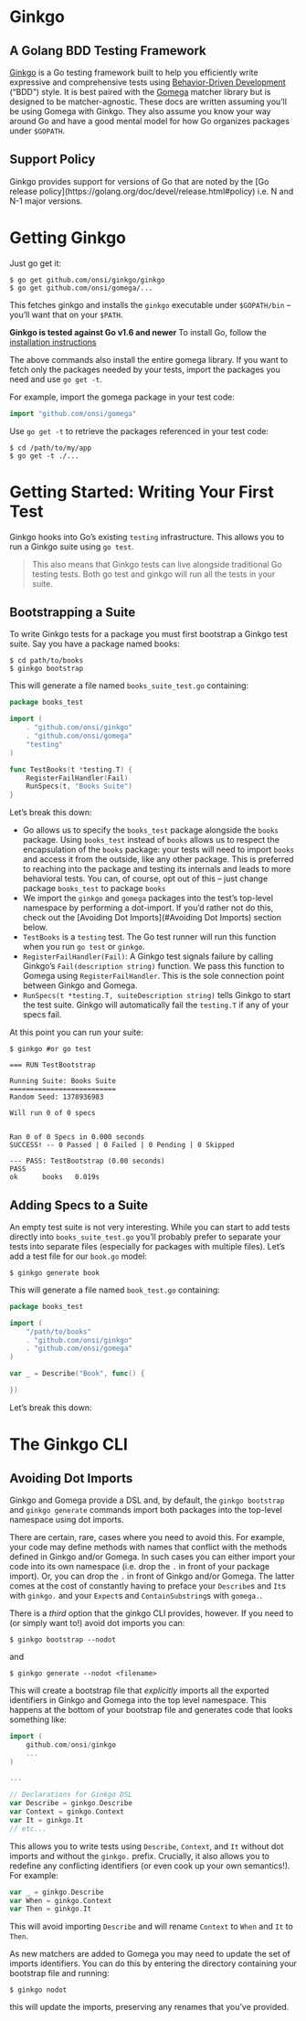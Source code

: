 <H1>Ginkgo</H1>
<H2>A Golang BDD Testing Framework</H2>

[Ginkgo](https://github.com/onsi/ginkgo) is a Go testing framework built to help you efficiently write expressive and comprehensive tests using [Behavior-Driven Development](https://en.wikipedia.org/wiki/Behavior-driven_development) (“BDD”) style.  It is best paired with the [Gomega](https://github.com/onsi/gomega) matcher library but is designed to be matcher-agnostic. These docs are written assuming you’ll be using Gomega with Ginkgo. They also assume you know your way around Go and have a good mental model for how Go organizes packages under `$GOPATH`.

<H2>Support Policy</H2>
Ginkgo provides support for versions of Go that are noted by the [Go release policy](https://golang.org/doc/devel/release.html#policy) i.e. N and N-1 major versions.



# Getting Ginkgo

Just go get it:
```shell script
$ go get github.com/onsi/ginkgo/ginkgo
$ go get github.com/onsi/gomega/...
```

This fetches ginkgo and installs the `ginkgo` executable under `$GOPATH/bin` – you’ll want that on your `$PATH`.

**Ginkgo is tested against Go v1.6 and newer** To install Go, follow the [installation instructions](https://golang.org/doc/install)

The above commands also install the entire gomega library. If you want to fetch only the packages needed by your tests, import the packages you need and use `go get -t`.

For example, import the gomega package in your test code:

```go
import "github.com/onsi/gomega"
```

Use `go get -t` to retrieve the packages referenced in your test code:
```shell script
$ cd /path/to/my/app
$ go get -t ./...
```

# Getting Started: Writing Your First Test
Ginkgo hooks into Go’s existing `testing` infrastructure. This allows you to run a Ginkgo suite using `go test`.

> This also means that Ginkgo tests can live alongside traditional Go testing tests. Both go test and ginkgo will run all the tests in your suite.

## Bootstrapping a Suite
To write Ginkgo tests for a package you must first bootstrap a Ginkgo test suite.  Say you have a package named books:
```shell script
$ cd path/to/books
$ ginkgo bootstrap
```
This will generate a file named `books_suite_test.go` containing:
```go
package books_test

import (
    . "github.com/onsi/ginkgo"
    . "github.com/onsi/gomega"
    "testing"
)

func TestBooks(t *testing.T) {
    RegisterFailHandler(Fail)
    RunSpecs(t, "Books Suite")
}
```
Let’s break this down:

- Go allows us to specify the `books_test` package alongside the `books` package.  Using `books_test` instead of `books` allows us to respect the encapsulation of the `books` package:  your tests will need to import `books` and access it from the outside, like any other package. 
This is preferred to reaching into the package and testing its internals and leads to more behavioral tests.  You can, of course, opt out of this – just change package `books_test` to package `books`
- We import the `ginkgo` and `gomega` packages into the test’s top-level namespace by performing a dot-import.  If you’d rather not do this, check out the [Avoiding Dot Imports](#Avoiding Dot Imports) section below.
- `TestBooks` is a `testing` test. The Go test runner will run this function when you run `go test` or `ginkgo`.
- `RegisterFailHandler(Fail)`: A Ginkgo test signals failure by calling Ginkgo’s `Fail(description string)` function. We pass this function to Gomega using `RegisterFailHandler`. This is the sole connection point between Ginkgo and Gomega.
- `RunSpecs(t *testing.T, suiteDescription string)` tells Ginkgo to start the test suite. Ginkgo will automatically fail the `testing.T` if any of your specs fail.

At this point you can run your suite:

```shell
$ ginkgo #or go test

=== RUN TestBootstrap

Running Suite: Books Suite
==========================
Random Seed: 1378936983

Will run 0 of 0 specs


Ran 0 of 0 Specs in 0.000 seconds
SUCCESS! -- 0 Passed | 0 Failed | 0 Pending | 0 Skipped

--- PASS: TestBootstrap (0.00 seconds)
PASS
ok      books   0.019s
```



## Adding Specs to a Suite

An empty test suite is not very interesting. While you can start to add tests directly into `books_suite_test.go` you’ll probably prefer to separate your tests into separate files (especially for packages with multiple files). Let’s add a test file for our `book.go` model:

```shell
$ ginkgo generate book
```

This will generate a file named `book_test.go` containing:

```go
package books_test

import (
    "/path/to/books"
    . "github.com/onsi/ginkgo"
    . "github.com/onsi/gomega"
)

var _ = Describe("Book", func() {

})
```

Let’s break this down:



# The Ginkgo CLI

## Avoiding Dot Imports

Ginkgo and Gomega provide a DSL and, by default, the `ginkgo bootstrap` and `ginkgo generate` commands import both packages into the top-level namespace using dot imports.

There are certain, rare, cases where you need to avoid this. For example, your code may define methods with names that conflict with the methods defined in Ginkgo and/or Gomega. In such cases you can either import your code into its own namespace (i.e. drop the `.` in front of your package import). Or, you can drop the `.` in front of Ginkgo and/or Gomega. The latter comes at the cost of constantly having to preface your `Describe`s and `It`s with `ginkgo.` and your `Expect`s and `ContainSubstring`s with `gomega.`.

There is a *third* option that the ginkgo CLI provides, however. If you need to (or simply want to!) avoid dot imports you can:

```shell
$ ginkgo bootstrap --nodot
```

and

```shell
$ ginkgo generate --nodot <filename>
```

This will create a bootstrap file that *explicitly* imports all the exported identifiers in Ginkgo and Gomega into the top level namespace. This happens at the bottom of your bootstrap file and generates code that looks something like:

```go
import (
    github.com/onsi/ginkgo
    ...
)

...

// Declarations for Ginkgo DSL
var Describe = ginkgo.Describe
var Context = ginkgo.Context
var It = ginkgo.It
// etc...
```

This allows you to write tests using `Describe`, `Context`, and `It` without dot imports and without the `ginkgo.` prefix. Crucially, it also allows you to redefine any conflicting identifiers (or even cook up your own semantics!). For example:

```go
var _ = ginkgo.Describe
var When = ginkgo.Context
var Then = ginkgo.It
```

This will avoid importing `Describe` and will rename `Context` to `When` and `It` to `Then`.

As new matchers are added to Gomega you may need to update the set of imports identifiers. You can do this by entering the directory containing your bootstrap file and running:

```shell
$ ginkgo nodot
```

this will update the imports, preserving any renames that you’ve provided.